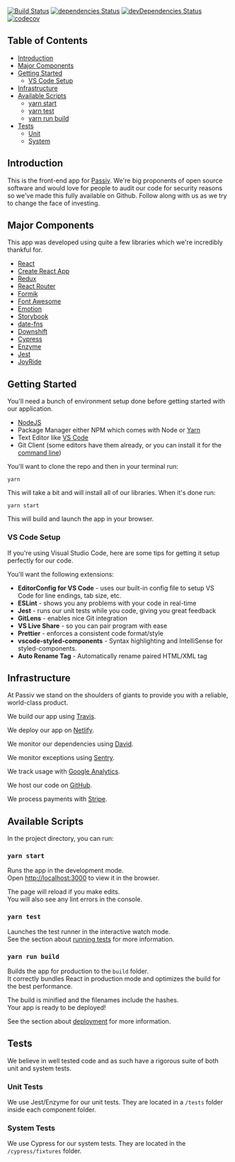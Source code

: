 [![Build Status](https://travis-ci.com/passiv/passiv-web.svg?branch=master)](https://travis-ci.com/passiv/passiv-web)
[![dependencies Status](https://david-dm.org/passiv/passiv-web/status.svg)](https://david-dm.org/passiv/passiv-web)
[![devDependencies Status](https://david-dm.org/passiv/passiv-web/dev-status.svg)](https://david-dm.org/passiv/passiv-web?type=dev)
[![codecov](https://codecov.io/gh/passiv/passiv-web/branch/master/graph/badge.svg)](https://codecov.io/gh/passiv/passiv-web)

## Table of Contents

- [Introduction](#introduction)
- [Major Components](#major-components)
- [Getting Started](#getting-started)
  - [VS Code Setup](#vs-code-setup)
- [Infrastructure](#infrastructure)
- [Available Scripts](#available-scripts)
  - [yarn start](#yarn-start)
  - [yarn test](#yarn-test)
  - [yarn run build](#yarn-run-build)
- [Tests](#tests)
  - [Unit](#unit-tests)
  - [System](#system-tests)

## Introduction

This is the front-end app for [Passiv](https://passiv.com). We're big proponents of open source software and would love for people to audit our code for security reasons so we've made this fully available on Github. Follow along with us as we try to change the face of investing.

## Major Components

This app was developed using quite a few libraries which we're incredibly thankful for.

- [React](https://reactjs.org/)
- [Create React App](https://github.com/facebook/create-react-app)
- [Redux](https://redux.js.org/)
- [React Router](https://github.com/ReactTraining/react-router)
- [Formik](https://github.com/jaredpalmer/formik)
- [Font Awesome](https://fontawesome.com/)
- [Emotion](https://emotion.sh)
- [Storybook](https://storybook.js.org/)
- [date-fns](https://date-fns.org/)
- [Downshift](https://github.com/paypal/downshift)
- [Cypress](https://cypress.io)
- [Enzyme](https://airbnb.io/enzyme/)
- [Jest](https://jestjs.io/)
- [JoyRide](https://react-joyride.com/)

## Getting Started

You'll need a bunch of environment setup done before getting started with our application.

- [NodeJS](https://nodejs.org/)
- Package Manager either NPM which comes with Node or [Yarn](https://yarnpkg.com/)
- Text Editor like [VS Code](https://code.visualstudio.com/)
- Git Client (some editors have them already, or you can install it for the [command line](https://git-scm.com/))

You'll want to clone the repo and then in your terminal run:

`yarn`

This will take a bit and will install all of our libraries. When it's done run:

`yarn start`

This will build and launch the app in your browser.

### VS Code Setup

If you're using Visual Studio Code, here are some tips for getting it setup perfectly for our code.

You'll want the following extensions:

- **EditorConfig for VS Code** - uses our built-in config file to setup VS Code for line endings, tab size, etc.
- **ESLint** - shows you any problems with your code in real-time
- **Jest** - runs our unit tests while you code, giving you great feedback
- **GitLens** - enables nice Git integration
- **VS Live Share** - so you can pair program with ease
- **Prettier** - enforces a consistent code format/style
- **vscode-styled-components** - Syntax highlighting and IntelliSense for styled-components.
- **Auto Rename Tag** - Automatically rename paired HTML/XML tag

## Infrastructure

At Passiv we stand on the shoulders of giants to provide you with a reliable, world-class product.

We build our app using [Travis](https://travis-ci.org/passiv/passiv-web).

We deploy our app on [Netlify](https://netlify.com).

We monitor our dependencies using [David](https://david-dm.org/passiv/passiv-web).

We monitor exceptions using [Sentry](https://sentry.io).

We track usage with [Google Analytics](https://analytics.google.com).

We host our code on [GitHub](https://github.com).

We process payments with [Stripe](https://stripe.com).

## Available Scripts

In the project directory, you can run:

### `yarn start`

Runs the app in the development mode.<br>
Open [http://localhost:3000](http://localhost:3000) to view it in the browser.

The page will reload if you make edits.<br>
You will also see any lint errors in the console.

### `yarn test`

Launches the test runner in the interactive watch mode.<br>
See the section about [running tests](#running-tests) for more information.

### `yarn run build`

Builds the app for production to the `build` folder.<br>
It correctly bundles React in production mode and optimizes the build for the best performance.

The build is minified and the filenames include the hashes.<br>
Your app is ready to be deployed!

See the section about [deployment](#deployment) for more information.

## Tests

We believe in well tested code and as such have a rigorous suite of both unit and system tests.

### Unit Tests

We use Jest/Enzyme for our unit tests. They are located in a `/tests` folder inside each component folder.

### System Tests

We use Cypress for our system tests. They are located in the `/cypress/fixtures` folder.
